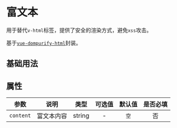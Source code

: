 <!-- 正文开始 -->

# 富文本

用于替代`v-html`标签，提供了安全的渲染方式，避免`xss`攻击。

基于[`vue-dompurify-html`](https://www.npmjs.com/package/vue-dompurify-html)封装。

## 基础用法

<preview path="./demo.vue"></preview>

## 属性

|   参数    |    说明    |  类型  | 可选值 | 默认值 | 是否必填 |
| :-------: | :--------: | :----: | :----: | :----: | :------: |
| `content` | 富文本内容 | string |   -    |  `空`  |    否    |
